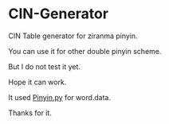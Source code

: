 # CIN-Generator

CIN Table generator for ziranma pinyin.

You can use it for other double pinyin scheme.

But I do not test it yet.

Hope it can work.

It used [Pinyin.py](https://github.com/cleverdeng/pinyin.py) for word.data.

Thanks for it.
